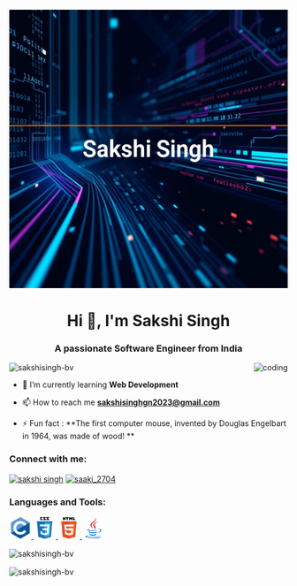 ![logo](bgimg.png)
<h1 align="center">Hi 👋, I'm Sakshi Singh</h1>
<h3 align="center">A passionate Software Engineer from India</h3>
<img align="right" alt="coding" widht="400" src="https://cdn.dribbble.com/users/1857592/screenshots/3848396/character-typing.gif">

<p align="left"> <img src="https://komarev.com/ghpvc/?username=sakshisingh-bv&label=Profile%20views&color=0e75b6&style=flat" alt="sakshisingh-bv" /> </p>

- 🌱 I’m currently learning **Web Development**

- 📫 How to reach me **sakshisinghgn2023@gmail.com**

- ⚡ Fun fact : **The first computer mouse, invented by Douglas Engelbart in 1964, was made of wood! **

<h3 align="left">Connect with me:</h3>
<p align="left">
<a href="https://linkedin.com/in/sakshi singh" target="blank"><img align="center" src="https://raw.githubusercontent.com/rahuldkjain/github-profile-readme-generator/master/src/images/icons/Social/linked-in-alt.svg" alt="sakshi singh" height="30" width="40" /></a>
<a href="https://instagram.com/saaki_2704" target="blank"><img align="center" src="https://raw.githubusercontent.com/rahuldkjain/github-profile-readme-generator/master/src/images/icons/Social/instagram.svg" alt="saaki_2704" height="30" width="40" /></a>
</p>

<h3 align="left">Languages and Tools:</h3>
<p align="left"> <a href="https://www.cprogramming.com/" target="_blank" rel="noreferrer"> <img src="https://raw.githubusercontent.com/devicons/devicon/master/icons/c/c-original.svg" alt="c" width="40" height="40"/> </a> <a href="https://www.w3schools.com/css/" target="_blank" rel="noreferrer"> <img src="https://raw.githubusercontent.com/devicons/devicon/master/icons/css3/css3-original-wordmark.svg" alt="css3" width="40" height="40"/> </a> <a href="https://www.w3.org/html/" target="_blank" rel="noreferrer"> <img src="https://raw.githubusercontent.com/devicons/devicon/master/icons/html5/html5-original-wordmark.svg" alt="html5" width="40" height="40"/> </a> <a href="https://www.java.com" target="_blank" rel="noreferrer"> <img src="https://raw.githubusercontent.com/devicons/devicon/master/icons/java/java-original.svg" alt="java" width="40" height="40"/> </a> </p>

<p><img align="center" src="https://github-readme-stats.vercel.app/api/top-langs?username=sakshisingh-bv&show_icons=true&locale=en&layout=compact" alt="sakshisingh-bv" /></p>

<p><img align="center" src="https://github-readme-streak-stats.herokuapp.com/?user=sakshisingh-bv&" alt="sakshisingh-bv" /></p>


